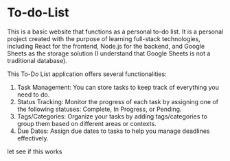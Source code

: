﻿# To-do-List

This is a basic website that functions as a personal to-do list. It is a personal project created with the purpose of learning full-stack technologies, including React for the frontend, Node.js for the backend, and Google Sheets as the storage solution (I understand that Google Sheets is not a traditional database).

This To-Do List application offers several functionalities:
1. Task Management: You can store tasks to keep track of everything you need to do.
2. Status Tracking: Monitor the progress of each task by assigning one of the following statuses: Complete, In Progress, or Pending.
3. Tags/Categories: Organize your tasks by adding tags/categories to group them based on different areas or contexts.
4. Due Dates: Assign due dates to tasks to help you manage deadlines effectively.


let see if this works